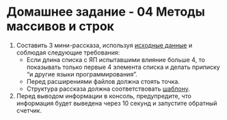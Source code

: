# Домашнее задание - 04 Методы массивов и строк

1. Составить 3 мини-рассказа, используя [исходные данные](https://drive.google.com/file/d/1ySFGEiXPZxFwyQMQuZaryJ5ArkGlheii/view) и
соблюдая следующие требования:
    - Если длина списка с ЯП испытавшими влияние больше 4,
    то показывать только первые 4 элемента списка и делать
    приписку “и другие языки программирования”.
    - Перед расширениями файлов должна стоять точка.
    - Структура рассказа должна соответствовать [шаблону](https://drive.google.com/file/d/1aiX6qMEe9nDJAMrPNWpr6qI8f4zxiSoR/view).
2. Перед выводом информации в консоль, предупредите, что
информация будет выведена через 10 секунд и запустите
обратный счетчик.
